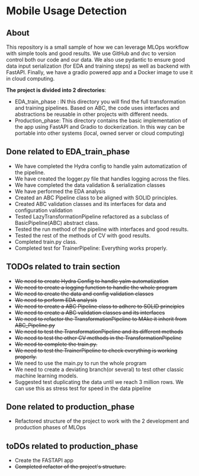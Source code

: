 # Mobile Usage Detection

## About

This repository is a small sample of how we can leverage MLOps workflow with simple tools and good results. We use GitHub and dvc to version control both our code and our data. We also use pydantic to ensure good data input serialization (for EDA and training steps) as well as backend with FastAPI. Finally, we have a gradio powered app and a Docker image to use it in cloud computing.

**The project is divided into 2 directories**:
  - EDA_train_phase : IN this directory you will find the full transformation and training pipelines. Based on ABC, the code uses interfaces and abstractions be reusable in other projects with different needs.
  - Production_phase: This directory contains the basic implementation of the app using FastAPI and Gradio to dockerization. In this way can be portable into other systems (local, owned server or cloud computing)

## Done related to EDA_train_phase
- We have completed the Hydra config to handle yalm automatization of the pipeline.
- We have created the logger.py file that handles logging across the files.
- We have completed the data validation & serialization classes
- We have performed the EDA analysis
- Created an ABC Pipeline class to be aligned with SOLID principles.
- Created ABC validation classes and its interfaces for data and configuration validation
- Tested LazyTransformationPipeline refactored as a subclass of BasicPipeline(ABC) abstract class.
- Tested the run method of the pipeline with interfaces and good results.
- Tested the rest of the methods of CV with good results.
- Completed train.py class.
- Completed test for TrainerPipeline: Everything works properly.


## TODOs related to train section
  - ~~We need to create Hydra Config to handle yalm automatization~~ 
  - ~~We need to create a logging function to handle the whole program~~
  - ~~We need to create the data and config validation classes~~
  - ~~We need to perform EDA analysis~~
  - ~~We need to create a ABC Pipeline class to adhere to SOLID principles~~
  - ~~We need to create a ABC validation classes and its interfaces~~
  - ~~We need to refactor the TransformationPipeline to MAke it inherit from ABC_Pipeline.py~~
  - ~~We need to test the TransformationPipeline and its different methods~~
  - ~~We need to test the other CV methods in the TransformationPipeline~~
  - ~~We need to complete the train.py.~~
  - ~~We need to test the TrainerPipeline to check everything is working properly.~~
  - We need to use the main.py to run the whole program
  - We need to create a deviating branch(or several) to test other classic machine learning models.
  - Suggested test duplicating the data until we reach 3 million rows. We can use this as stress test for speed in the data pipeline


## Done related to production_phase
  - Refactored structure of the project to work with the 2 development and production phases of MLOps

## toDOs related to production_phase
 - Create the FASTAPI app
 - ~~Completed refactor of the project's structure.~~
